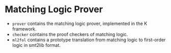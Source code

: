# Matching Logic Prover

* `prover` contains the matching logic prover, implemented in the K framework.
* `checker` contains the proof checkers of matching logic.
* `ml2fol` contains a prototype translation from matching logic to first-order logic in smt2lib format. 
